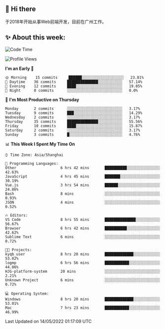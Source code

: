## 👋 Hi there

于2018年开始从事Web前端开发，目前在广州工作。

<!--![](https://github-readme-stats.vercel.app/api?username=fxpixels&theme=graywhite&hide_border=true)
![](https://github-readme-stats.vercel.app/api/top-langs/?username=fxpixels&hide_border=true&layout=compact)
-->
<!--
<img src="https://github-readme-stats.vercel.app/api?username=fxpixels&theme=graywhite&hide_border=true" width="500" alt=""/>
<img src="https://github-readme-stats.vercel.app/api/top-langs/?username=fxpixels&hide_border=true&layout=compact" width="300" alt=""/>
-->
## ✨ About this week:
<!--START_SECTION:waka-->
![Code Time](http://img.shields.io/badge/Code%20Time-0%20secs-blue)

![Profile Views](http://img.shields.io/badge/Profile%20Views-8-blue)

**I'm an Early 🐤** 

```text
🌞 Morning    15 commits     ██████░░░░░░░░░░░░░░░░░░░   23.81% 
🌆 Daytime    36 commits     ██████████████░░░░░░░░░░░   57.14% 
🌃 Evening    12 commits     ████░░░░░░░░░░░░░░░░░░░░░   19.05% 
🌙 Night      0 commits      ░░░░░░░░░░░░░░░░░░░░░░░░░   0.0%

```
📅 **I'm Most Productive on Thursday** 

```text
Monday       2 commits      ░░░░░░░░░░░░░░░░░░░░░░░░░   3.17% 
Tuesday      9 commits      ███░░░░░░░░░░░░░░░░░░░░░░   14.29% 
Wednesday    2 commits      ░░░░░░░░░░░░░░░░░░░░░░░░░   3.17% 
Thursday     35 commits     ██████████████░░░░░░░░░░░   55.56% 
Friday       10 commits     ████░░░░░░░░░░░░░░░░░░░░░   15.87% 
Saturday     2 commits      ░░░░░░░░░░░░░░░░░░░░░░░░░   3.17% 
Sunday       3 commits      █░░░░░░░░░░░░░░░░░░░░░░░░   4.76%

```


📊 **This Week I Spent My Time On** 

```text
⌚︎ Time Zone: Asia/Shanghai

💬 Programming Languages: 
Other                    6 hrs 42 mins       ██████████░░░░░░░░░░░░░░░   42.63% 
JavaScript               4 hrs 45 mins       ███████░░░░░░░░░░░░░░░░░░   30.19% 
Vue.js                   3 hrs 54 mins       ██████░░░░░░░░░░░░░░░░░░░   24.86% 
Bash                     8 mins              ░░░░░░░░░░░░░░░░░░░░░░░░░   0.93% 
JSON                     4 mins              ░░░░░░░░░░░░░░░░░░░░░░░░░   0.52%

🔥 Editors: 
VS Code                  8 hrs 55 mins       ██████████████░░░░░░░░░░░   56.67% 
Browser                  6 hrs 42 mins       ██████████░░░░░░░░░░░░░░░   42.62% 
Sublime Text             6 mins              ░░░░░░░░░░░░░░░░░░░░░░░░░   0.72%

🐱‍💻 Projects: 
kyqb_user                8 hrs 20 mins       █████████████░░░░░░░░░░░░   53.02% 
logmp                    6 hrs 56 mins       ███████████░░░░░░░░░░░░░░   44.06% 
HJG-platform-system      20 mins             ░░░░░░░░░░░░░░░░░░░░░░░░░   2.21% 
Unknown Project          6 mins              ░░░░░░░░░░░░░░░░░░░░░░░░░   0.72%

💻 Operating System: 
Windows                  8 hrs 20 mins       █████████████░░░░░░░░░░░░   53.01% 
Mac                      7 hrs 23 mins       ███████████░░░░░░░░░░░░░░   46.99%

```


 Last Updated on 14/05/2022 01:17:09 UTC
<!--END_SECTION:waka-->

<!-- ![Visitor Badge](https://visitor-badge.laobi.icu/badge?page_id=fxpixels) -->

<!--
**FxPixels/FxPixels** is a ✨ _special_ ✨ repository because its `README.md` (this file) appears on your GitHub profile.

Here are some ideas to get you started:

- 🔭 I’m currently working on ...
- 🌱 I’m currently learning ...
- 👯 I’m looking to collaborate on ...
- 🤔 I’m looking for help with ...
- 💬 Ask me about ...
- 📫 How to reach me: ...
- 😄 Pronouns: ...
- ⚡ Fun fact: ...
-->
